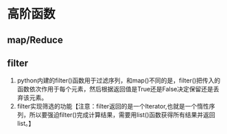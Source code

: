 # 高阶函数
## map/Reduce
## filter
1. python内建的filter()函数用于过滤序列，和map()不同的是，filter()把传入的函数依次作用于每个元素，然后根据返回值是True还是False决定保留还是丢弃该元素。
2. filter实现筛选的功能【注意：filter返回的是一个Iterator,也就是一个惰性序列，所以要强迫filter()完成计算结果，需要用list()函数获得所有结果并返回list。】
 